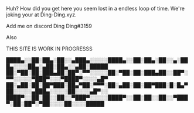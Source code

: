 Huh? How did you get here you seem lost in a endless loop of time. We're joking your at Ding-Ding.xyz.

Add me on discord Ding Ding#3159

Also


THIS SITE IS WORK IN PROGRESSS






████▄░░██░██▄░██░░▄███▄░░░░░████▄░░██░██▄░██░░▄░███▄░░░░██▄░▄██░██▄░░▄██░█████
██░▀██░██░███▄██░██▀░▀▀░░░░░██░▀██░██░███▄██░░██▀░▀▀░░░░░▀███▀░░░▀████▀░░░░▄█▀
██░▄██░██░██▀███░██▄▀██░▀▀▀░██░▄██░██░██▀███░█░█▄▀██░░░░░▄███▄░░░░░██░░░░▄█▀░░
████▀░░██░██░░██░░▀███▀░░░░░████▀░░██░██░░██░░▀███▀░██░██▀░▀██░░░░██░░░░█████
